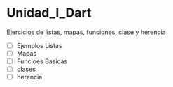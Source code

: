 # Unidad_I_Dart
Ejercicios de listas, mapas, funciones, clase y herencia
- [ ] Ejemplos Listas
- [ ] Mapas
- [ ] Funcioes Basicas
- [ ] clases
- [ ] herencia
